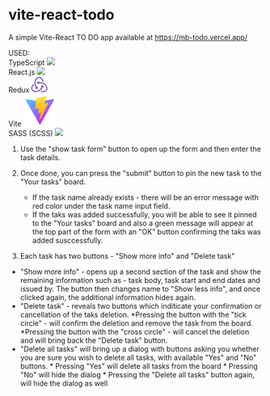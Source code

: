 # vite-react-todo
A simple Vite-React TO DO app
available at https://mb-todo.vercel.app/

USED:
</br>
TypeScript <img src="https://raw.githubusercontent.com/SpooRe91/icons-and-graphs/main/icons-and-graphics-main/icomoon/programming/PNG/typescript.png?raw=true">
</br>
React.js <img src="https://raw.githubusercontent.com/SpooRe91/icons-and-graphs/main/icons-and-graphics-main/icomoon/programming/PNG/react.png?raw=true">
</br>
Redux <img src="https://github.com/SpooRe91/icons-and-graphics/blob/main/icons-and-graphics-main/icomoon/programming/SVG/redux%2Boriginal-1324760569678085188.png?raw=true">
</br>
Vite <img src="https://github.com/SpooRe91/icons-and-graphics/blob/main/icons-and-graphics-main/icomoon/programming/SVG/vite-svgrepo-com.svg?raw=true">
</br>
SASS (SCSS) <img src="https://raw.githubusercontent.com/SpooRe91/icons-and-graphs/main/icons-and-graphics-main/icomoon/programming/PNG/sass.png?raw=true"> 
</br>
1. Use the "show task form" button to open up the form and then enter the task details.
2. Once done, you can press the "submit" button  to pin the new task to the "Your tasks" board.
    - If the task name already exists - there will be an error message with red color under the task name input field.
    - If the taks was added successfully, you will be able to see it pinned to the "Your tasks" board and also a green message will appear at the top part of the form with an "OK" button confirming the taks was added susccessfully.

3. Each task has two buttons - "Show more info" and "Delete task"
  - "Show more info" - opens up a second section of the task and show the remaining information such as - task body, task start and end dates and issued by. The button then changes name to "Show less info", and once clicked again, the additional information hides again.
  - "Delete task" - reveals two buttons which inditicate your confirmation or cancellation of the taks deletion. 
    *Pressing the button with the "tick circle" - will confirm the deletion and remove the task from the board.
    *Pressing the button with the "cross circle" - will cancel the deletion and will bring back the "Delete task" button.
  - "Delete all tasks" will bring up a dialog with buttons asking you whether you are sure you wish to delete all tasks, with available "Yes" and "No" buttons.
        * Pressing "Yes" will delete all tasks from the board
        * Pressing "No" will hide the dialog
        * Pressing the "Delete all tasks" button again, will hide the dialog as well
  
